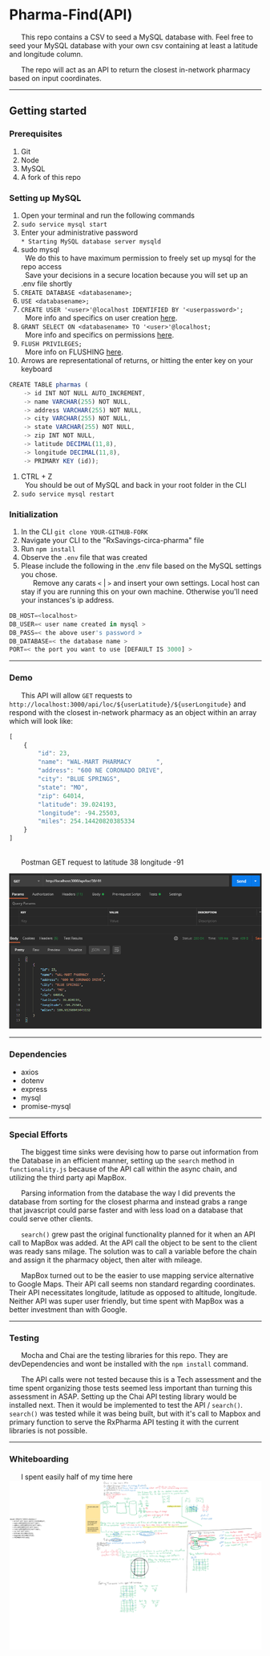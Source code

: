 # Pharma-Find(API)

&nbsp;&nbsp;&nbsp;&nbsp;&nbsp;&nbsp;This repo contains a CSV to seed a MySQL database with. Feel free to seed your MySQL database with your own csv containing at least a latitude and longitude column.

&nbsp;&nbsp;&nbsp;&nbsp;&nbsp;&nbsp;The repo will act as an API to return the closest in-network pharmacy based on input coordinates.


---

## Getting started

### Prerequisites

1. Git
1. Node
1. MySQL
1. A fork of this repo

### Setting up MySQL

1. Open your terminal and run the following commands
1. `sudo service mysql start`
1. Enter your administrative password<br/>
`* Starting MySQL database server mysqld`
1. sudo mysql<br/>
&nbsp;&nbsp;We do this to have maximum permission to freely set up mysql for the repo access<br/>
&nbsp;&nbsp;Save your decisions in a secure location because you will set up an .env file shortly
1. `CREATE DATABASE <databasename>;`
1. `USE <databasename>;`
1. `CREATE USER '<user>'@localhost IDENTIFIED BY '<userpassword>';`<br/>
&nbsp;&nbsp;More info and specifics on user creation [here](https://dev.mysql.com/doc/refman/8.0/en/create-user.html).
1. `GRANT SELECT ON <databasename> TO '<user>'@localhost;`<br/>
&nbsp;&nbsp;More info and specifics on permissions [here](https://dev.mysql.com/doc/refman/8.0/en/grant.html).
1. `FLUSH PRIVILEGES;`<br/>
&nbsp;&nbsp;More info on FLUSHING [here](https://www.interserver.net/tips/kb/mysql-flush-commands/#:~:text=mysql%3E%20FLUSH%20PRIVILEGES%3B,reloading%20or%20restarting%20mysql%20service.).
1. Arrows are representational of returns, or hitting the enter key on your keyboard<br/>
```js
CREATE TABLE pharmas (
    -> id INT NOT NULL AUTO_INCREMENT,
    -> name VARCHAR(255) NOT NULL,
    -> address VARCHAR(255) NOT NULL,
    -> city VARCHAR(255) NOT NULL,
    -> state VARCHAR(255) NOT NULL,
    -> zip INT NOT NULL,
    -> latitude DECIMAL(11,8),
    -> longitude DECIMAL(11,8),
    -> PRIMARY KEY (id));
```
1. CTRL + Z<br/>
&nbsp;&nbsp;You should be out of MySQL and back in your root folder in the CLI
1. `sudo service mysql restart`


### Initialization

1. In the CLI `git clone YOUR-GITHUB-FORK`
1. Navigate your CLI to the "RxSavings-circa-pharma" file
1. Run `npm install`
1. Observe the `.env` file that was created
1. Please include the following in the .env file based on the MySQL settings you chose.<br/>
&nbsp;&nbsp;&nbsp;&nbsp;&nbsp;&nbsp;Remove any carats `<` | `>` and insert your own settings. Local host can stay if you are running this on your own machine. Otherwise you'll need your instances's ip address.<br/>
```js
DB_HOST=<localhost>
DB_USER=< user name created in mysql >
DB_PASS=< the above user's password >
DB_DATABASE=< the database name >
PORT=< the port you want to use [DEFAULT IS 3000] >
```

---

### Demo
&nbsp;&nbsp;&nbsp;&nbsp;&nbsp;&nbsp;This API will allow `GET` requests to `http://localhost:3000/api/loc/${userLatitude}/${userLongitude}` and respond with the closest in-network pharmacy as an object within an array which will look like:

```js
[
    {
        "id": 23,
        "name": "WAL-MART PHARMACY       ",
        "address": "600 NE CORONADO DRIVE",
        "city": "BLUE SPRINGS",
        "state": "MO",
        "zip": 64014,
        "latitude": 39.024193,
        "longitude": -94.25503,
        "miles": 254.14420820385334
    }
]
```
<br/>
&nbsp;&nbsp;&nbsp;&nbsp;&nbsp;&nbsp;Postman GET request to latitude 38 longitude -91

![postman_test](pictures/withinRange.png/)

---

### Dependencies
* axios
* dotenv
* express
* mysql
* promise-mysql

---

### Special Efforts

&nbsp;&nbsp;&nbsp;&nbsp;&nbsp;&nbsp;The biggest time sinks were devising how to parse out information from the Database in an efficient manner, setting up the `search` method in `functionality.js` because of the API call within the async chain, and utilizing the third party api MapBox. <br/>

&nbsp;&nbsp;&nbsp;&nbsp;&nbsp;&nbsp;Parsing information from the database the way I did prevents the database from sorting for the closest pharma and instead grabs a range that javascript could parse faster and with less load on a database that could serve other clients. <br/>

&nbsp;&nbsp;&nbsp;&nbsp;&nbsp;&nbsp;`search()` grew past the original functionality planned for it when an API call to MapBox was added. At the API call the object to be sent to the client was ready sans milage. The solution was to call a variable before the chain and assign it the pharmacy object, then alter with mileage. <br/>

&nbsp;&nbsp;&nbsp;&nbsp;&nbsp;&nbsp;MapBox turned out to be the easier to use mapping service alternative to Google Maps. Their API call seems non standard regarding coordinates. Their API necessitates longitude, latitude as opposed to altitude, longitude. Neither API was super user friendly, but time spent with MapBox was a better investment than with Google.

---

### Testing

&nbsp;&nbsp;&nbsp;&nbsp;&nbsp;&nbsp;Mocha and Chai are the testing libraries for this repo. They are devDependencies and wont be installed with the `npm install` command.<br/>

&nbsp;&nbsp;&nbsp;&nbsp;&nbsp;&nbsp;The API calls were not tested because this is a Tech assessment and the time spent organizing those tests seemed less important than turning this assessment in ASAP. Setting up the Chai API testing library would be installed next. Then it would be implemented to test the API / `search()`. `search()` was tested while it was being built, but with it's call to Mapbox and primary function to serve the RxPharma API testing it with the current libraries is not possible.

---

### Whiteboarding

&nbsp;&nbsp;&nbsp;&nbsp;&nbsp;&nbsp;I spent easily half of my time here
![whiteboard](pictures/whiteboard.png/)

